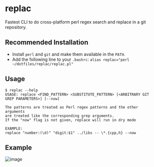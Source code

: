 # replac
Fastest CLI to do cross-platform perl regex search and replace in a git repository.

## Recommended Installation
- Install `perl` and `git` and make them available in the `PATH`.
- Add the following line to your `.bashrc`: ```alias replac="perl ~/dotfiles/replac/replac.pl"```

## Usage
```
$ replac --help
USAGE: replace <FIND_PATTERN> <SUBSTITUTE_PATTERN> [<ARBITRARY GIT GREP PARAMETERS>] [--now]

The patterns are treated as Perl regex patterns and the other arguments
are treated like the corresponding grep arguments.
If the "now" flag is not given, replace will run in dry mode

EXAMPLE:
replace "number:(\d)" "digit:$1" ../libs -- \*.{cpp,h} --now
```

## Example
![image](https://user-images.githubusercontent.com/1030961/113558944-d43f0b80-9600-11eb-951d-18f9e8492909.png)
